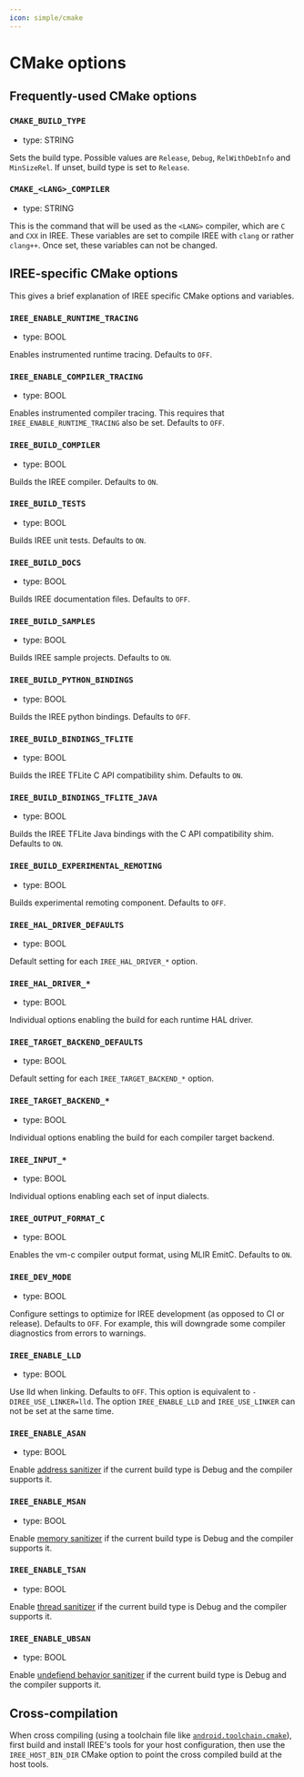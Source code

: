 ```yaml
---
icon: simple/cmake
---
```


# CMake options

## Frequently-used CMake options

### `CMAKE_BUILD_TYPE`

* type: STRING

Sets the build type. Possible values are `Release`, `Debug`,
`RelWithDebInfo` and `MinSizeRel`. If unset, build type is set to `Release`.

### `CMAKE_<LANG>_COMPILER`

* type: STRING

This is the command that will be used as the `<LANG>` compiler, which are `C`
and `CXX` in IREE. These variables are set to compile IREE with `clang` or
rather `clang++`. Once set, these variables can not be changed.

## IREE-specific CMake options

This gives a brief explanation of IREE specific CMake options and variables.

### `IREE_ENABLE_RUNTIME_TRACING`

* type: BOOL

Enables instrumented runtime tracing. Defaults to `OFF`.

### `IREE_ENABLE_COMPILER_TRACING`

* type: BOOL

Enables instrumented compiler tracing. This requires that
`IREE_ENABLE_RUNTIME_TRACING` also be set. Defaults to `OFF`.

### `IREE_BUILD_COMPILER`

* type: BOOL

Builds the IREE compiler. Defaults to `ON`.

### `IREE_BUILD_TESTS`

* type: BOOL

Builds IREE unit tests. Defaults to `ON`.

### `IREE_BUILD_DOCS`

* type: BOOL

Builds IREE documentation files. Defaults to `OFF`.

### `IREE_BUILD_SAMPLES`

* type: BOOL

Builds IREE sample projects. Defaults to `ON`.

### `IREE_BUILD_PYTHON_BINDINGS`

* type: BOOL

Builds the IREE python bindings. Defaults to `OFF`.

### `IREE_BUILD_BINDINGS_TFLITE`

* type: BOOL

Builds the IREE TFLite C API compatibility shim. Defaults to `ON`.

### `IREE_BUILD_BINDINGS_TFLITE_JAVA`

* type: BOOL

Builds the IREE TFLite Java bindings with the C API compatibility shim.
Defaults to `ON`.

### `IREE_BUILD_EXPERIMENTAL_REMOTING`

* type: BOOL

Builds experimental remoting component. Defaults to `OFF`.

### `IREE_HAL_DRIVER_DEFAULTS`

* type: BOOL

Default setting for each `IREE_HAL_DRIVER_*` option.

### `IREE_HAL_DRIVER_*`

* type: BOOL

Individual options enabling the build for each runtime HAL driver.

### `IREE_TARGET_BACKEND_DEFAULTS`

* type: BOOL

Default setting for each `IREE_TARGET_BACKEND_*` option.

### `IREE_TARGET_BACKEND_*`

* type: BOOL

Individual options enabling the build for each compiler target backend.

### `IREE_INPUT_*`

* type: BOOL

Individual options enabling each set of input dialects.

### `IREE_OUTPUT_FORMAT_C`

* type: BOOL

Enables the vm-c compiler output format, using MLIR EmitC. Defaults to `ON`.

### `IREE_DEV_MODE`

* type: BOOL

Configure settings to optimize for IREE development (as opposed to CI or
release). Defaults to `OFF`. For example, this will downgrade some compiler
diagnostics from errors to warnings.

### `IREE_ENABLE_LLD`

* type: BOOL

Use lld when linking. Defaults to `OFF`. This option is equivalent to
`-DIREE_USE_LINKER=lld`. The option `IREE_ENABLE_LLD` and `IREE_USE_LINKER` can
not be set at the same time.

### `IREE_ENABLE_ASAN`

* type: BOOL

Enable [address sanitizer](https://clang.llvm.org/docs/AddressSanitizer.html) if
the current build type is Debug and the compiler supports it.

### `IREE_ENABLE_MSAN`

* type: BOOL

Enable [memory sanitizer](https://clang.llvm.org/docs/MemorySanitizer.html) if
the current build type is Debug and the compiler supports it.

### `IREE_ENABLE_TSAN`

* type: BOOL

Enable [thread sanitizer](https://clang.llvm.org/docs/ThreadSanitizer.html) if
the current build type is Debug and the compiler supports it.

### `IREE_ENABLE_UBSAN`

* type: BOOL

Enable [undefiend behavior sanitizer](https://clang.llvm.org/docs/UndefinedBehaviorSanitizer.html)
if the current build type is Debug and the compiler supports it.

## Cross-compilation

When cross compiling (using a toolchain file like
[`android.toolchain.cmake`](https://android.googlesource.com/platform/ndk/+/master/build/cmake/android.toolchain.cmake)),
first build and install IREE's tools for your host configuration, then use the
`IREE_HOST_BIN_DIR` CMake option to point the cross compiled build at the
host tools.
